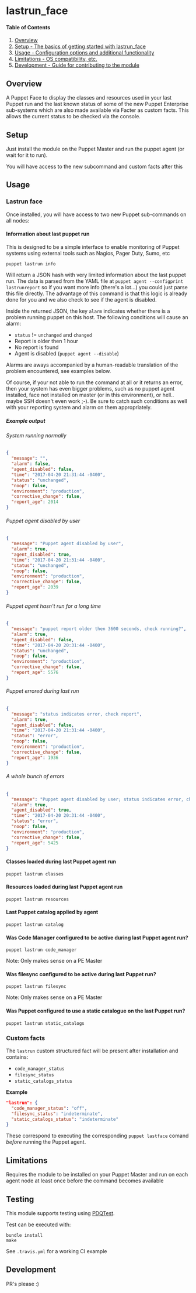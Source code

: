 # lastrun_face

#### Table of Contents

1. [Overview](#overview)
2. [Setup - The basics of getting started with lastrun_face](#setup)
3. [Usage - Configuration options and additional functionality](#usage)
4. [Limitations - OS compatibility, etc.](#limitations)
5. [Development - Guide for contributing to the module](#development)

## Overview

A Puppet Face to display the classes and resources used in your last Puppet run
and the last known status of some of the new Puppet Enterprise sub-systems which
are also made available via Facter as custom facts.  This allows the current 
status to be checked via the console.

## Setup

Just install the module on the Puppet Master and run the puppet agent (or wait
for it to run).

You will have access to the new subcommand and custom facts after this


## Usage

### Lastrun face
Once installed, you will have access to two new Puppet sub-commands on all
nodes:


#### Information about last puppet run
This is designed to be a simple interface to enable monitoring of Puppet systems
using external tools such as Nagios, Pager Duty, Sumo, etc

```shell
puppet lastrun info
```

Will return a JSON hash with very limited information about the last puppet run.
The data is parsed from the YAML file at 
`puppet agent --configprint lastrunreport` so if you want more info (there's a 
lot...) you could just parse this file directly.  The advantage of this command
is that this logic is already done for you and we also check to see if the agent
is disabled.

Inside the returned JSON, the key `alarm` indicates whether there is a problem
running puppet on this host.  The following conditions will cause an alarm:
* `status` != `unchanged` and `changed`
* Report is older then 1 hour
* No report is found
* Agent is disabled (`puppet agent --disable`)

Alarms are aways accompanied by a human-readable translation of the problem
encountered, see examples below.

Of course, if your not able to run the command at all or it returns an error, 
then your system has even bigger problems, such as no puppet agent installed, 
face not installed on master (or in this environment), or hell.. maybe SSH 
doesn't even work ;-).  Be sure to catch such conditions as well with your 
reporting system and alarm on them appropriately.

##### Example output

###### System running normally
```json
{
  "message": "",
  "alarm": false,
  "agent_disabled": false,
  "time": "2017-04-20 21:31:44 -0400",
  "status": "unchanged",
  "noop": false,
  "environment": "production",
  "corrective_change": false,
  "report_age": 2014
}
```

###### Puppet agent disabled by user
```json
{
  "message": "Puppet agent disabled by user",
  "alarm": true,
  "agent_disabled": true,
  "time": "2017-04-20 21:31:44 -0400",
  "status": "unchanged",
  "noop": false,
  "environment": "production",
  "corrective_change": false,
  "report_age": 2039
}
```

###### Puppet agent hasn't run for a long time
```json
{
  "message": "puppet report older then 3600 seconds, check running?",
  "alarm": true,
  "agent_disabled": false,
  "time": "2017-04-20 20:31:44 -0400",
  "status": "unchanged",
  "noop": false,
  "environment": "production",
  "corrective_change": false,
  "report_age": 5576
}
```

###### Puppet errored during last run
```json
{
  "message": "status indicates error, check report",
  "alarm": true,
  "agent_disabled": false,
  "time": "2017-04-20 21:31:44 -0400",
  "status": "error",
  "noop": false,
  "environment": "production",
  "corrective_change": false,
  "report_age": 1936
}
```

###### A whole bunch of errors
```json
{
  "message": "Puppet agent disabled by user; status indicates error, check report; puppet report older then 3600 seconds, check running?",
  "alarm": true,
  "agent_disabled": true,
  "time": "2017-04-20 20:31:44 -0400",
  "status": "error",
  "noop": false,
  "environment": "production",
  "corrective_change": false,
  "report_age": 5425
}
```


#### Classes loaded during last Puppet agent run

```shell
puppet lastrun classes
```

#### Resources loaded during last Puppet agent run

```shell
puppet lastrun resources
```

#### Last Puppet catalog applied by agent

```shell
puppet lastrun catalog
```

#### Was Code Manager configured to be active during last Puppet agent run?

```shell
puppet lastrun code_manager
```

Note:  Only makes sense on a PE Master

#### Was filesync configured to be active during last Puppet run?

```shell
puppet lastrun filesync
```

Note:  Only makes sense on a PE Master

#### Was Puppet configured to use a static catalogue on the last Puppet run?

```shell
puppet lastrun static_catalogs
```

### Custom facts
The `lastrun` custom structured fact will be present after installation and 
contains:
* `code_manager_status`
* `filesync_status`
* `static_catalogs_status`

**Example**

```json
"lastrun": {
  "code_manager_status": "off",
  "filesync_status": "indeterminate",
  "static_catalogs_status": "indeterminate"
}
```

These correspond to executing the corresponding `puppet lastface` comand 
_before_ running the Puppet agent.

## Limitations

Requires the module to be installed on your Puppet Master and run on each
agent node at least once before the command becomes available

## Testing
This module supports testing using [PDQTest](https://github.com/declarativesystems/pdqtest).


Test can be executed with:

```
bundle install
make
```

See `.travis.yml` for a working CI example


## Development
PR's please :)

